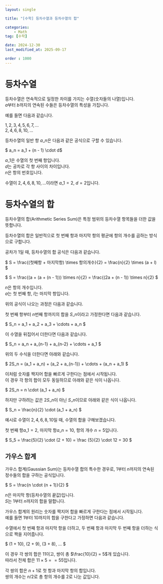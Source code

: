 ```yaml
---
layout: single

title: "[수학] 등차수열과 등차수열의 합"

categories:
    - Math
tag: [수학]

date: 2024-12-30
last_modified_at: 2025-09-17

order : 1000
---
```


# 등차수열

등차수열은 연속적으로 일정한 차이를 가지는 수열(숫자들의 나열)입니다.  
$a$부터 $b$까지의 연속된 수들은 등차수열의 특성을 가집니다.

예를 들면 다음과 같습니다.

$1, 2, 3, 4, 5, 6, 7,...$  
$2, 4, 6, 8, 10,...$

등차수열의 일반 항 $a\_n$은 다음과 같은 공식으로 구할 수 있습니다.

$ a\_n = a\_1 + (n - 1) \cdot d$

$a\_1$은 수열의 첫 번째 항입니다.  
$d$는 공차로 각 항 사이의 차이입니다.  
$n$은 항의 번호입니다.

수열이 $2, 4, 6, 8, 10,...$이라면 $a\_1 = 2$, $d = 2$입니다.

# 등차수열의 합

등차수열의 합(Arithmetic Series Sum)은 특정 범위의 등차수열 항목들을 더한 값을 뜻합니다.  

등차수열의 합은 일반적으로 첫 번째 항과 마지막 항의 평균에 항의 개수를 곱하는 방식으로 구합니다.

공차가 1일 때, 등차수열의 합 공식은 다음과 같습니다.

$
S = \frac{(첫째항 + 마지막항) \times 항의개수}{2} = \frac{n}{2} \times (a + l)
$

$
S = \frac{(a + (a + (n - 1))) \times n}{2} = \frac{(2a + (n - 1)) \times n}{2}
$

$n$은 항의 개수입니다.  
$a$는 첫 번째 항, $l$는 마지막 항입니다.

위의 공식이 나오는 과정은 다음과 같습니다.

첫 번째 항부터 $n$번째 항까지의 합을 $S\_n$이라고 가정한다면 다음과 같습니다.

$
S\_n = a\_1 + a\_2 + a\_3 + \cdots + a\_n
$

이 수열을 뒤집어서 더한다면 다음과 같습니다.

$
S\_n = a\_n + a\_{n-1} + a\_{n-2} + \cdots + a\_1
$

위의 두 수식을 더한다면 아래와 같습니다.

$
2S\_n = (a\_1 + a\_n) + (a\_2 + a\_{n-1}) + \cdots + (a\_n + a\_1)
$

이처럼 숫자를 짝지어 합을 빠르게 구한다는 점에서 시작됩니다.  
이 경우 각 항의 합이 모두 동일하므로 아래와 같은 식이 나옵니다.

$
2S\_n = n \cdot (a\_1 + a\_n)
$

하지만 구하려는 값은 $2S\_n$이 아닌 $S\_n$이므로 아래와 같은 식이 나옵니다.

$
S\_n = \frac{n}{2} \cdot (a\_1 + a\_n)
$

예시로 수열이 $2, 4, 6, 8, 10$일 때, 수열의 합을 구해보겠습니다.

첫 번째 항$a\_1 = 2$, 마지막 항$a\_n = 10$, 항의 개수 $n = 5$입니다.

$
S\_5 = \frac{5}{2} \cdot (2 + 10) = \frac {5}{2} \cdot 12 = 30
$

## 가우스 합계

가우스 합계(Gaussian Sum)는 등차수열 합의 특수한 경우로, 1부터 $n$까지의 연속된 정수들의 합을 구하는 공식입니다.

$
S = \frac{n \cdot (n + 1)}{2}
$

$n$은 마지막 항(등차수열의 끝값)입니다.  
$S$는 1부터 $n$까지의 합을 말합니다.

가우스 합계의 원리는 숫자를 짝지어 합을 빠르게 구한다는 점에서 시작됩니다.  
예를 들면 1부터 10까지의 합을 구한다고 가정하면 다음과 같습니다.

수열에서 첫 번째 항과 마지막 항을 더하고, 두 번째 항과 마지막 두 번째 항을 더하는 식으로 짝을 지어줍니다.

$
(1 + 10), (2 + 9), (3 + 8), ...
$

이 경우 각 쌍의 합은 11이고, 쌍이 총 $\frac{10}{2} = 5$개 있습니다.  
따라서 전체 합은 $11 \times 5 == 55$입니다.

각 쌍의 합은 $n + 1$로 첫 항과 마지막 항의 합입니다.  
쌍의 개수는 $n/2$로 총 항의 개수를 2로 나눈 값입니다.